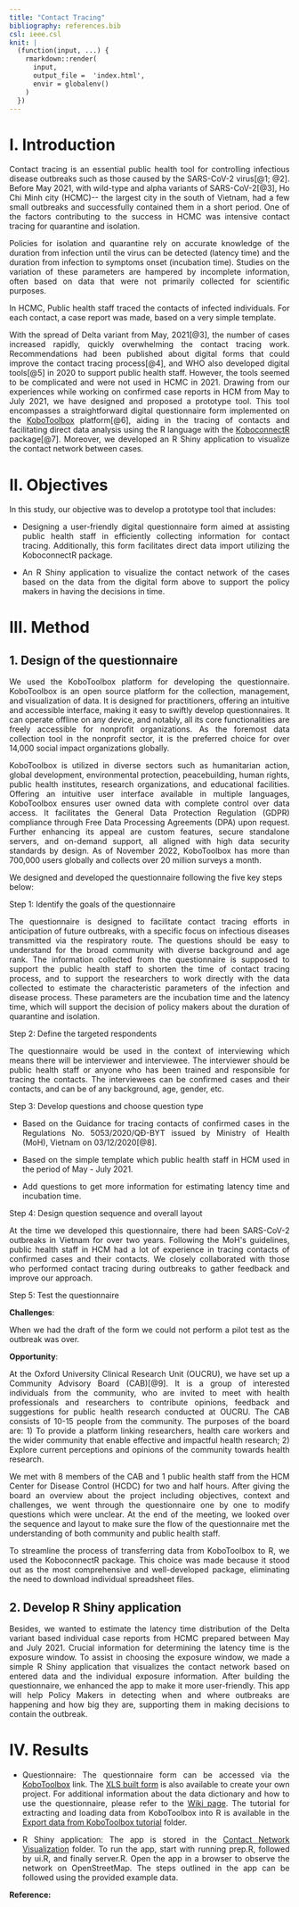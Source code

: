 ```yaml
---
title: "Contact Tracing"
bibliography: references.bib
csl: ieee.csl
knit: |
  (function(input, ...) {
    rmarkdown::render(
      input,
      output_file =  'index.html',
      envir = globalenv()
    )
  })  
---
```


# I. Introduction

<p align="justify">
Contact tracing is an essential public health tool for controlling infectious disease outbreaks such as those caused by the SARS-CoV-2 virus[@1; @2]. Before May 2021, with wild-type and alpha variants of SARS-CoV-2[@3], Ho Chi Minh city (HCMC)-- the largest city in the south of Vietnam, had a few small outbreaks and successfully contained them in a short period. One of the factors contributing to the success in HCMC was intensive contact tracing for quarantine and isolation.
</p>

<p align="justify">
Policies for isolation and quarantine rely on accurate knowledge of the duration from infection until the virus can be detected (latency time) and the duration from infection to symptoms onset (incubation time). Studies on the variation of these parameters are hampered by incomplete information, often based on data that were not primarily collected for scientific purposes.
</p>

<p align="justify">
In HCMC, Public health staff traced the contacts of infected individuals. For each contact, a case report was made, based on a very simple template.
</p>

<p align="justify">
With the spread of Delta variant from May, 2021[@3], the number of cases increased rapidly, quickly overwhelming the contact tracing work. Recommendations had been published about digital forms that could improve the contact tracing process[@4], and WHO also developed digital tools[@5] in 2020 to support public health staff. However, the tools seemed to be complicated and were not used in HCMC in 2021. Drawing from our experiences while working on confirmed case reports in HCM from May to July 2021, we have designed and proposed a prototype tool. This tool encompasses a straightforward digital questionnaire form implemented on the <a href="https://www.kobotoolbox.org/" title="Title"> KoboToolbox</a> platform[@6], aiding in the tracing of contacts and facilitating direct data analysis using the R language with the <a href="https://asitav-sen.github.io/KoboconnectR/" title="Title"> KoboconnectR</a> package[@7]. Moreover, we developed an R Shiny application to visualize the contact network between cases.
</p>

# II. Objectives

In this study, our objective was to develop a prototype tool that includes:

-   <p align="justify">Designing a user-friendly digital questionnaire form aimed at assisting public health staff in efficiently collecting information for contact tracing. Additionally, this form facilitates direct data import utilizing the KoboconnectR package.</p>

-   <p align="justify">An R Shiny application to visualize the contact network of the cases based on the data from the digital form above to support the policy makers in having the decisions in time.</p>

# III. Method

## 1. Design of the questionnaire

<p align="justify">
We used the KoboToolbox platform for developing the questionnaire. KoboToolbox is an open source platform for the collection, management, and visualization of data. It is designed for practitioners, offering an intuitive and accessible interface, making it easy to swiftly develop questionnaires. It can operate offline on any device, and notably, all its core functionalities are freely accessible for nonprofit organizations. As the foremost data collection tool in the nonprofit sector, it is the preferred choice for over 14,000 social impact organizations globally.
</p>

<p align="justify">
KoboToolbox is utilized in diverse sectors such as humanitarian action, global development, environmental protection, peacebuilding, human rights, public health institutes, research organizations, and educational facilities. Offering an intuitive user interface available in multiple languages, KoboToolbox ensures user owned data with complete control over data access. It facilitates the General Data Protection Regulation (GDPR) compliance through Free Data Processing Agreements (DPA) upon request. Further enhancing its appeal are custom features, secure standalone servers, and on-demand support, all aligned with high data security standards by design. As of November 2022, KoboToolbox has more than 700,000 users globally and collects over 20 million surveys a month.
</p>

We designed and developed the questionnaire following the five key steps below:

Step 1: Identify the goals of the questionnaire

<p align="justify">
The questionnaire is designed to facilitate contact tracing efforts in anticipation of future outbreaks, with a specific focus on infectious diseases transmitted via the respiratory route. The questions should be easy to understand for the broad community with diverse background and age rank. The information collected from the questionnaire is supposed to support the public health staff to shorten the time of contact tracing process, and to support the researchers to work directly with the data collected to estimate the characteristic parameters of the infection and disease process. These parameters are the incubation time and the latency time, which will support the decision of policy makers about the duration of quarantine and isolation.
</p>

Step 2: Define the targeted respondents

<p align="justify">
The questionnaire would be used in the context of interviewing which means there will be interviewer and interviewee. The interviewer should be public health staff or anyone who has been trained and responsible for tracing the contacts. The interviewees can be confirmed cases and their contacts, and can be of any background, age, gender, etc.
</p>

Step 3: Develop questions and choose question type

-   <p align="justify">Based on the Guidance for tracing contacts of confirmed cases in the Regulations No. 5053/2020/QĐ-BYT issued by Ministry of Health (MoH), Vietnam on 03/12/2020[@8].</p>

-   <p align="justify">Based on the simple template which public health staff in HCM used in the period of May - July 2021.</p>

-   <p align="justify">Add questions to get more information for estimating latency time and incubation time.</p>

Step 4: Design question sequence and overall layout

<p align="justify">
At the time we developed this questionnaire, there had been SARS-CoV-2 outbreaks in Vietnam for over two years. Following the MoH's guidelines, public health staff in HCM had a lot of experience in tracing contacts of confirmed cases and their contacts. We closely collaborated with those who performed contact tracing during outbreaks to gather feedback and improve our approach.
</p>

Step 5: Test the questionnaire

**Challenges**: <p align="justify">When we had the draft of the form we could not perform a pilot test as the outbreak was over.</p>

**Opportunity**: <p align="justify">At the Oxford University Clinical Research Unit (OUCRU), we have set up a Community Advisory Board (CAB)[@9]. It is a group of interested individuals from the community, who are invited to meet with health professionals and researchers to contribute opinions, feedback and suggestions for public health research conducted at OUCRU. The CAB consists of 10-15 people from the community. The purposes of the board are: 1) To provide a platform linking researchers, health care workers and the wider community that enable effective and impactful health research; 2) Explore current perceptions and opinions of the community towards health research.</p>

<p align="justify">
We met with 8 members of the CAB and 1 public health staff from the HCM Center for Disease Control (HCDC) for two and half hours. After giving the board an overview about the project including objectives, context and challenges, we went through the questionnaire one by one to modify questions which were unclear. At the end of the meeting, we looked over the sequence and layout to make sure the flow of the questionnaire met the understanding of both community and public health staff.
</p>

<p align="justify">
To streamline the process of transferring data from KoboToolbox to R, we used the KoboconnectR package. This choice was made because it stood out as the most comprehensive and well-developed package, eliminating the need to download individual spreadsheet files.
</p>

## 2. Develop R Shiny application

<p align="justify">
Besides, we wanted to estimate the latency time distribution of the Delta variant based individual case reports from HCMC prepared between May and July 2021. Crucial information for determining the latency time is the exposure window. To assist in choosing the exposure window, we made a simple R Shiny application that visualizes the contact network based on entered data and the individual exposure information. After building the questionnaire, we enhanced the app to make it more user-friendly. This app will help Policy Makers in detecting when and where outbreaks are happening and how big they are, supporting them in making decisions to contain the outbreak.
</p>

# IV. Results

-   <p align="justify">Questionnaire: The questionnaire form can be accessed via the <a href="https://ee.kobotoolbox.org/x/BfIvw6ed" title="Title"> KoboToolbox</a> link. The <a href="https://github.com/manhnguy/Contact-Tracing-for-Respiratory-Transmitted-Diseases/blob/main/questionnaire_built_form.xlsx" title="Title"> XLS built form</a> is also available to create your own project. For additional information about the data dictionary and how to use the questionnaire, please refer to the <a href="https://github.com/manhnguy/Contact-Tracing-for-Respiratory-Transmitted-Diseases/wiki" title="Title"> Wiki page</a>. The tutorial for extracting and loading data from KoboToolbox into R is available in the <a href="https://github.com/manhnguy/Contact-Tracing-for-Respiratory-Transmitted-Diseases/tree/main/Export%20data%20from%20KoboToolbox%20tutorial" title="Title"> Export data from KoboToolbox tutorial</a> folder.</p>

-   <p align="justify">R Shiny application: The app is stored in the <a href="https://github.com/manhnguy/Contact-Tracing-for-Respiratory-Transmitted-Diseases/tree/main/Contact%20Network%20Visualization%20-%20R%20Shiny%20Application" title="Title"> Contact Network Visualization</a> folder. To run the app, start with running prep.R, followed by ui.R, and finally server.R. Open the app in a browser to observe the network on OpenStreetMap. The steps outlined in the app can be followed using the provided example data.</p>

**Reference:**
